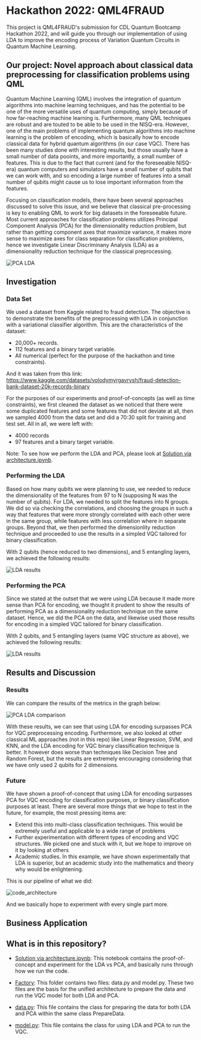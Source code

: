 # Hackathon 2022: QML4FRAUD

This project is QML4FRAUD's submission for CDL Quantum Bootcamp Hackathon 2022, and will guide you through our implementation of using LDA to improve the encoding process of Variation Quantum Circuits in Quantum Machine Learning.

## Our project: Novel approach about classical data preprocessing for classification problems using QML

Quantum Machine Learning (QML) involves the integration of quantum algorithms into machine learning techniques, and has the potential to be one of the more versatile uses of quantum computing, simply because of how far-reaching machine learning is. Furthermore, many QML techniques are robust and are touted to be able to be used in the NISQ-era. However, one of the main problems of implementing quantum algorithms into machine learning is the problem of encoding, which is basically how to encode classical data for hybrid quantum algorithms (in our case VQC). There has been many studies done with interesting results, but those usually have a small number of data pooints, and more importantly, a small number of features. This is due to the fact that current (and for the foreseeable NISQ-era) quantum computers and simulators have a small number of qubits that we can work with, and so encoding a large number of features into a small number of qubits might cause us to lose important information from the features.

Focusing on classification models, there have been several approaches discussed to solve this issue, and we believe that classical pre-processing is key to enabling QML to work for big datasets in the foreseeable future. Most current approaches for classification problems utilizes Principal Component Analysis (PCA) for the dimensionality reduction problem, but rather than getting component axes that maximize variance, it makes more sense to maximize axes for class separation for classification problems, hence we investigate Linear Discriminany Analysis (LDA) as a dimensionality reduction technique for the classical preprocessing.

![PCA LDA](img/pca_lda_explanation.JPG)

## Investigation

### Data Set

We used a dataset from Kaggle related to fraud detection. The objective is to demonstrate the benefits of the preprocessing with LDA in conjunction with a variational classifier algorithm. This are the characteristics of the dataset:

- 20,000+ records.
- 112 features and a binary target variable.
- All numerical (perfect for the purpose of the hackathon and time constraints).

And it was taken from this link: https://www.kaggle.com/datasets/volodymyrgavrysh/fraud-detection-bank-dataset-20k-records-binary

For the purposes of our experiments and proof-of-concepts (as well as time constraints), we first cleaned the dataset as we noticed that there were some duplicated features and some features that did not deviate at all, then we sampled 4000 from the data set and did a 70:30 split for training and test set. All in all, we were left with:

- 4000 records
- 97 features and a binary target variable.

Note: To see how we perform the LDA and PCA, please look at [Solution via architecture.ipynb](./Solution%20via%20architecture.ipynb).

### Performing the LDA

Based on how many qubits we were planning to use, we needed to reduce the dimensionality of the features from 97 to N (supposing N was the number of qubits). For LDA, we needed to split the features into N groups. We did so via checking the correlations, and choosing the groups in such a way that features that were more strongly correlated with each other were in the same group, while features with less correlation where in separate groups. Beyond that, we then performed the dimensionlity reduction technique and proceeded to use the results in a simpled VQC tailored for binary classification. 

With 2 qubits (hence reduced to two dimensions), and 5 entangling layers, we achieved the following results:

![LDA results](img/lda_results.png)

### Performing the PCA

Since we stated at the outset that we were using LDA because it made more sense than PCA for encoding, we thought it prudent to show the results of performing PCA as a dimensionality reduction technique on the same dataset. Hence, we did the PCA on the data, and likewise used those results for encoding in a simpled VQC tailored for binary classification. 

With 2 qubits, and 5 entangling layers (same VQC structure as above), we achieved the following results:

![LDA results](img/pca_results.png)

## Results and Discussion

### Results

We can compare the results of the metrics in the graph below:

![PCA LDA comparison](img/comparison_results.png)

With these results, we can see that using LDA for encoding surpasses PCA for VQC preprocessing encoding. Furthermore, we also looked at other classical ML approaches (not in this repo) like Linear Regression, SVM, and KNN, and the LDA encoding for VQC binary classification technique is better. It however does worse than techniques like Decision Tree and Random Forest, but the results are extremely encouraging considering that we have only used 2 qubits for 2 dimensions.

### Future

We have shown a proof-of-concept that using LDA for encoding surpasses PCA for VQC encoding for classification purposes, or binary classification purposes at least. There are several more things that we hope to test in the future, for example, the most pressing items are:

- Extend this into multi-class classification techniques. This would be extremely useful and applicable to a wide range of problems
- Further experimentation with different types of encoding and VQC structures. We picked one and stuck with it, but we hope to improve on it by looking at others
- Academic studies. In this example, we have shown experimentally that LDA is superior, but an academic study into the mathematics and theory why would be enlightening.

This is our pipeline of what we did:

![code_architecture](img/code_architecture.JPG)

And we basically hope to experiment with every single part more.

## Business Application

## What is in this repository?

- [Solution via architecture.ipynb](./Solution%20via%20architecture.ipynb): This notebook contains the proof-of-concept and experiment for the LDA vs PCA, and basically runs through how we run the code.

- [Factory](./Factory): This folder contains two files: data.py and model.py. These two files are the basis for the unified architecture to prepare the data and run the VQC model for both LDA and PCA.
- [data.py](Factory/data.py): This file contains the class for preparing the data for both LDA and PCA within the same class PrepareData.
- [model.py](Factory/model.py): This file contains the class for using LDA and PCA to run the VQC.


